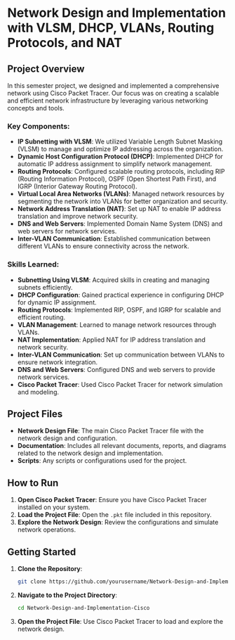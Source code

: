 # Network Design and Implementation with VLSM, DHCP, VLANs, Routing Protocols, and NAT

## Project Overview

In this semester project, we designed and implemented a comprehensive network using Cisco Packet Tracer. Our focus was on creating a scalable and efficient network infrastructure by leveraging various networking concepts and tools.

### Key Components:
- **IP Subnetting with VLSM**: We utilized Variable Length Subnet Masking (VLSM) to manage and optimize IP addressing across the organization.
- **Dynamic Host Configuration Protocol (DHCP)**: Implemented DHCP for automatic IP address assignment to simplify network management.
- **Routing Protocols**: Configured scalable routing protocols, including RIP (Routing Information Protocol), OSPF (Open Shortest Path First), and IGRP (Interior Gateway Routing Protocol).
- **Virtual Local Area Networks (VLANs)**: Managed network resources by segmenting the network into VLANs for better organization and security.
- **Network Address Translation (NAT)**: Set up NAT to enable IP address translation and improve network security.
- **DNS and Web Servers**: Implemented Domain Name System (DNS) and web servers for network services.
- **Inter-VLAN Communication**: Established communication between different VLANs to ensure connectivity across the network.

### Skills Learned:
- **Subnetting Using VLSM**: Acquired skills in creating and managing subnets efficiently.
- **DHCP Configuration**: Gained practical experience in configuring DHCP for dynamic IP assignment.
- **Routing Protocols**: Implemented RIP, OSPF, and IGRP for scalable and efficient routing.
- **VLAN Management**: Learned to manage network resources through VLANs.
- **NAT Implementation**: Applied NAT for IP address translation and network security.
- **Inter-VLAN Communication**: Set up communication between VLANs to ensure network integration.
- **DNS and Web Servers**: Configured DNS and web servers to provide network services.
- **Cisco Packet Tracer**: Used Cisco Packet Tracer for network simulation and modeling.

## Project Files

- **Network Design File**: The main Cisco Packet Tracer file with the network design and configuration.
- **Documentation**: Includes all relevant documents, reports, and diagrams related to the network design and implementation.
- **Scripts**: Any scripts or configurations used for the project.

## How to Run

1. **Open Cisco Packet Tracer**: Ensure you have Cisco Packet Tracer installed on your system.
2. **Load the Project File**: Open the `.pkt` file included in this repository.
3. **Explore the Network Design**: Review the configurations and simulate network operations.

## Getting Started

1. **Clone the Repository**:
   ```bash
   git clone https://github.com/yourusername/Network-Design-and-Implementation-Cisco.git

2. **Navigate to the Project Directory**:
   ```bash
   cd Network-Design-and-Implementation-Cisco

3. **Open the Project File**: Use Cisco Packet Tracer to load and explore the network design.

   
